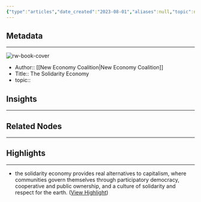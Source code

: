 ```yaml
---
{"type":"articles","date_created":"2023-08-01","aliases":null,"topic":null,"url":"https://neweconomy.net/solidarity-economy/#what-is-the-solidarity-economy","layout":null,"banner":null,"dg-publish":true,"tags":null,"permalink":"/300-biblio/200-articles/the-solidarity-economy/","dgPassFrontmatter":true,"created":"2023-10-20T12:44:20.000-05:00","updated":"2023-10-20T12:44:20.000-05:00"}
---
```


## Metadata
---
![rw-book-cover](https://neweconomy.net/wp-content/uploads/2020/11/f5f15837fae142ac87b77c3357001bb8.jpg)
- Author:: [[New Economy Coalition\|New Economy Coalition]]
- Title:: The Solidarity Economy
- topic::  



## Insights
---
## Related Nodes
---

## Highlights 
---
- the solidarity economy provides real alternatives to capitalism, where communities govern themselves through participatory democracy, cooperative and public ownership, and a culture of solidarity and respect for the earth. ([View Highlight](https://read.readwise.io/read/01h6qcck4kxtq01rqnnq6kncts))
